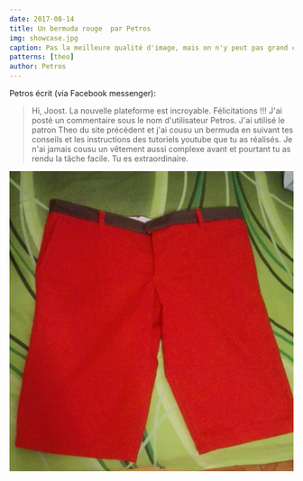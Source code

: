```yaml
---
date: 2017-08-14
title: Un bermuda rouge  par Petros
img: showcase.jpg
caption: Pas la meilleure qualité d'image, mais on n'y peut pas grand chose
patterns: [theo]
author: Petros
---
```

Petros écrit (via Facebook messenger):

> Hi, Joost. La nouvelle plateforme est incroyable. Félicitations !!! J'ai posté un commentaire sous le nom d'utilisateur Petros. J'ai utilisé le patron Theo du site précédent et j'ai cousu un bermuda en suivant tes conseils et les instructions des tutoriels youtube que tu as réalisés. Je n'ai jamais cousu un vêtement aussi complexe avant et pourtant tu as rendu la tâche facile. Tu es extraordinaire.

![Voici une vue de face](2.jpg)

